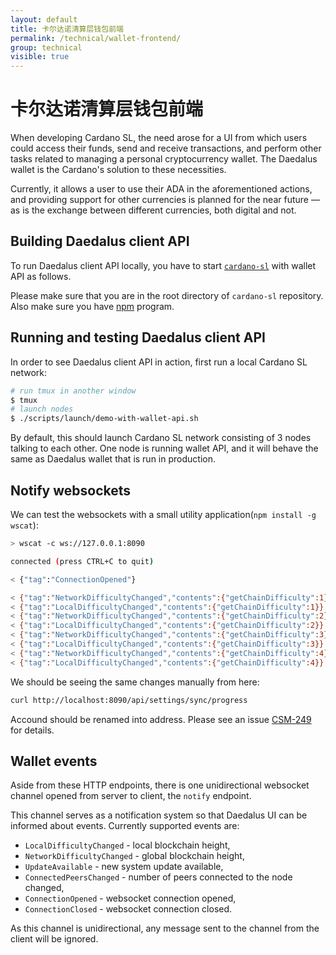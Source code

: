 ```yaml
---
layout: default
title: 卡尔达诺清算层钱包前端
permalink: /technical/wallet-frontend/
group: technical
visible: true
---
```

<!-- Reviewed at cd26fb28eb48f893a4ca2d045a10da19c211b807 -->

# 卡尔达诺清算层钱包前端

When developing Cardano SL, the need arose for a UI from which users could
access their funds, send and receive transactions, and perform other tasks
related to managing a personal cryptocurrency wallet. The Daedalus wallet is the
Cardano's solution to these necessities.

Currently, it allows a user to use their ADA in the aforementioned actions, and
providing support for other currencies is planned for the near future — as is
the exchange between different currencies, both digital and not.

## Building Daedalus client API

To run Daedalus client API locally, you have to start [`cardano-sl`](https://github.com/input-output-hk/cardano-sl/)
with wallet API as follows.

Please make sure that you are in the root directory of `cardano-sl` repository.
Also make sure you have [npm](https://www.npmjs.com/) program.

## Running and testing Daedalus client API

In order to see Daedalus client API in action, first run a local Cardano SL network:

``` bash
# run tmux in another window
$ tmux
# launch nodes
$ ./scripts/launch/demo-with-wallet-api.sh
```

By default, this should launch Cardano SL network consisting of 3 nodes talking to
each other. One node is running wallet API, and it will behave the same as Daedalus
wallet that is run in production.

## Notify websockets

We can test the websockets with a small utility
application(`npm install -g wscat`):

``` bash
> wscat -c ws://127.0.0.1:8090

connected (press CTRL+C to quit)

< {"tag":"ConnectionOpened"}

< {"tag":"NetworkDifficultyChanged","contents":{"getChainDifficulty":1}}
< {"tag":"LocalDifficultyChanged","contents":{"getChainDifficulty":1}}
< {"tag":"NetworkDifficultyChanged","contents":{"getChainDifficulty":2}}
< {"tag":"LocalDifficultyChanged","contents":{"getChainDifficulty":2}}
< {"tag":"NetworkDifficultyChanged","contents":{"getChainDifficulty":3}}
< {"tag":"LocalDifficultyChanged","contents":{"getChainDifficulty":3}}
< {"tag":"NetworkDifficultyChanged","contents":{"getChainDifficulty":4}}
< {"tag":"LocalDifficultyChanged","contents":{"getChainDifficulty":4}}
```

We should be seeing the same changes manually from here:

``` bash
curl http://localhost:8090/api/settings/sync/progress
```

Accound should be renamed into address. Please see an issue
[CSM-249](https://issues.serokell.io/issue/CSM-249) for details.

## Wallet events

Aside from these HTTP endpoints, there is one unidirectional websocket channel
opened from server to client, the `notify` endpoint.

This channel serves as a notification system so that Daedalus UI can be informed
about events. Currently supported events are:

-   `LocalDifficultyChanged` - local blockchain height,
-   `NetworkDifficultyChanged` - global blockchain height,
-   `UpdateAvailable` - new system update available,
-   `ConnectedPeersChanged` - number of peers connected to the node changed,
-   `ConnectionOpened` - websocket connection opened,
-   `ConnectionClosed` - websocket connection closed.

As this channel is unidirectional, any message sent to the channel from the
client will be ignored.
